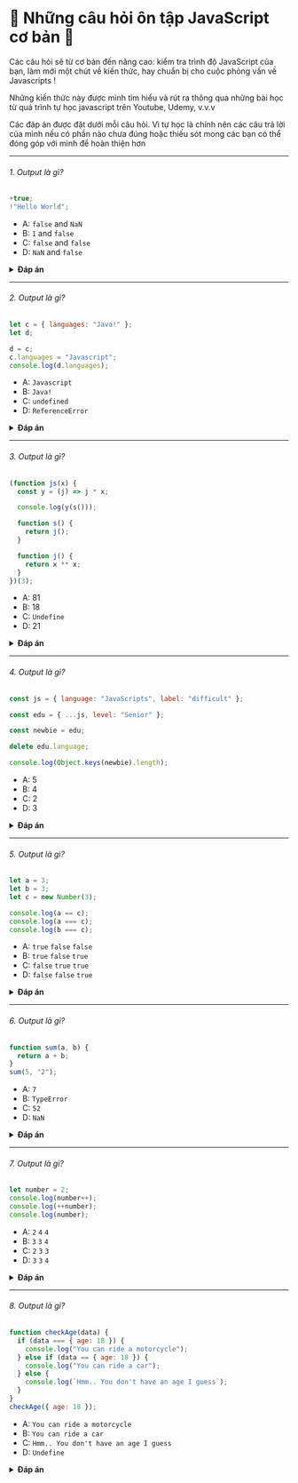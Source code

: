 # 🚀 Những câu hỏi ôn tập JavaScript cơ bản 🚀

Các câu hỏi sẽ từ cơ bản đến nâng cao: kiểm tra trình độ JavaScript của bạn, làm mới một chút về kiến thức, hay chuẩn bị cho cuộc phỏng vấn về Javascripts !

Những kiến thức này được mình tìm hiểu và rút ra thông qua những bài học từ quá trình tự học javascript trên Youtube, Udemy, v.v.v

Các đáp án được đặt dưới mỗi câu hỏi. Vì tự học là chính nên các câu trả lời của mình nếu có phần nào chưa đúng hoặc thiếu sót mong các bạn có thể đóng góp với mình để hoàn thiện hơn

---

###### 1. Output là gì?

```javascript
+true;
!"Hello World";
```

- A: `false` and `NaN`
- B: `1` and `false`
- C: `false` and `false`
- D: `NaN` and `false`

<details><summary><b>Đáp án</b></summary>
<p>

#### Đáp án: B

Phép toán cộng `+` sẽ convert một toán hạng sang dạng number. `true` là `1`, và `false` sẽ là `0`.

Chuỗi `'Hello World'` là một _truthy value_.Mà !_truthy value_ có nghĩa là _falsy value_.Câu hỏi đặt ra đổi với các bạn "có phải một giá trị truthy là falsy?". Rõ ràng câu trả lời là `false` rồi.

</p>
</details>

---

###### 2. Output là gì?

```javascript
let c = { languages: "Java!" };
let d;

d = c;
c.languages = "Javascript";
console.log(d.languages);
```

- A: `Javascript`
- B: `Java!`
- C: `undefined`
- D: `ReferenceError`

<details><summary><b>Đáp án</b></summary>
<p>

#### Đáp án: A

Trong JavaScript, tất cả các object sẽ được _tham chiếu_ khi chúng được gán \_bằng_wwwww một giá trị khác.

Đầu tiên, giá trị `c` có giá trị là một object. Sau đó, chúng ta gán `d` tham chiếu tới object mà `c` trỏ tới.

<img src="https://i.imgur.com/ko5k0fs.png" width="200">

Khi ta thay đổi giá trị của object, tất cả các biến tham chiếu cũng đều thay đổi giá trị theo.

</p>
</details>

---

###### 3. Output là gì?

```javascript
(function js(x) {
  const y = (j) => j * x;

  console.log(y(s()));

  function s() {
    return j();
  }

  function j() {
    return x ** x;
  }
})(3);
```

- A: 81
- B: 18
- C: `Undefine`
- D: 21

<details><summary><b>Đáp án</b></summary>
<p>

#### Đáp án: A

Hàm js () thực thi tự động mà không cần gọi nó và được gọi là IIFE (Immediately Invoked Function Expression) có nghĩa là khởi tạo một function và thực thi nó ngay lập tức. Lưu ý, tham số x của hàm js được truyền vào với giá trị 3.

Giá trị trả về của hàm là y(s())), có nghĩa là gọi ba hàm khác là y(), s() và j() vì hàm s() trả về j().

Hàm j() trả về x\*\*x, có nghĩa là x^x là 3^3 = 27.

Hàm y(s()) có nghĩa là y(27) suy ra ta được 27\*3 = 81.

Lưu ý: rằng chúng ta có thể gọi hàm khai báo TRƯỚC khi hàm thực sự được khai báo

</p>
</details>

---

###### 4. Output là gì?

```javascript
const js = { language: "JavaScripts", label: "difficult" };

const edu = { ...js, level: "Senior" };

const newbie = edu;

delete edu.language;

console.log(Object.keys(newbie).length);
```

- A: 5
- B: 4
- C: 2
- D: 3

<details><summary><b>Đáp án</b></summary>
<p>

#### Đáp án: C

Bài toán trên có liên quan đến một tính năng của ES6 là `spread operator(...)`.Toán tử Spread khá hữu ích để truy xuất tham số trong hàm, để hợp nhất hoặc kết hợp đối tượng và mảng trong JavaScript.

Trong biến edu, chúng ta sử dụng ... js (ở đây là toán tử spread) để kết hợp cả hai đối tượng thành một.

Sau đó, chúng ta khai báo một biến khác có tên là newbie. Lưu ý QUAN TRỌNG: Bằng cách khai báo biến như vậy, cả hai biến đều trỏ đến VỊ TRÍ CÙNG NHAU trong bộ nhớ.

Tiếp đến, chúng ta ta thấy chỉ còn lại là 2 vì edu.language đã bị xóa. Cả hai đối tượng bây giờ chỉ có hai phần tử.

</p>
</details>

---

###### 5. Output là gì?

```javascript
let a = 3;
let b = 3;
let c = new Number(3);

console.log(a == c);
console.log(a === c);
console.log(b === c);
```

- A: `true` `false` `false`
- B: `true` `false` `true`
- C: `false` `true` `true`
- D: `false` `false` `true`

<details><summary><b>Đáp án</b></summary>
<p>

#### Đáp án: A

Vì `new Number()` là một hàm built-in Contructor của JavaScript. Trông nó có vẻ giống như là một số, nhưng thật sự không phải vậy nó là một Object với những thuộc tính được định nghĩa trong hàm `Number()`.

Khi ta sử dụng phép toán so sánh `==`, thì nó đơn giản chỉ so sánh xem 2 biến có giá trị giống nhau, chúng đều có giá trị là 3, vậy nên phép toán sẽ trả ra giá trị `true`.

Tuy nhiên, khi chúng ta sử dụng phép so sánh `===`, phép so sánh này yêu cầu cả giá trị và kiểu dữ liệu phải giống nhau. Ta có thể thấy, `new Number()`không phải là một số, nó là một Object. Nên cả hai phép toán còn lại đều trả ra `false`.

</p>
</details>

---

###### 6. Output là gì?

```javascript
function sum(a, b) {
  return a + b;
}
sum(5, "2");
```

- A: `7`
- B: `TypeError`
- C: `52`
- D: `NaN`

<details><summary><b>Đáp án</b></summary>
<p>

#### Đáp án: C

JavaScript là một ngôn ngữ `dynamically typed`: chúng ta không khai báo kiểu dữ liệu khi khai báo biến. thì giá trị đó có thể tự động convert sang một kiểu dữ liệu khác mà ta không hề hay biết, điều này được gọi là `implicit type coercion`. `Coercion` có nghĩa là convert từ kiểu này sang kiểu khác.

Trong trường hợp này thì Javascripts sẽ tự động convert số `5` sang dạng string. Trong Javascripts khi ta cộng một một số (`5`) với một chuỗi (`"2"`), số đó sẽ luôn là một string. Kết quả là một phép nối chuỗi. Vậy nên suy ra `"5" + "2"` sẽ trả về là `"52"`.

</p>
</details>

---

###### 7. Output là gì?

```javascript
let number = 2;
console.log(number++);
console.log(++number);
console.log(number);
```

- A: `2` `4` `4`
- B: `3` `3` `4`
- C: `2` `3` `3`
- D: `3` `3` `4`

<details><summary><b>Đáp án</b></summary>
<p>

#### Đáp án: A

Khi phép toán `++` nằm ở **đằng sau**: `return` first => then `increase`

1. Trả về giá trị (trả về `2`)
2. Tăng giá trị lên (number giờ là `3`)

Khi phép toán `++` nằm ở **đằng trước**: `increase` first => then `return`

1. Tăng giá trị lên (number giờ là `4`)
2. Trả về giá trị (trả về `4`)

Vậy kết quả là `2 4 4`.

</p>
</details>

---

###### 8. Output là gì?

```javascript
function checkAge(data) {
  if (data === { age: 18 }) {
    console.log("You can ride a motorcycle");
  } else if (data == { age: 18 }) {
    console.log("You can ride a car");
  } else {
    console.log(`Hmm.. You don't have an age I guess`);
  }
}
checkAge({ age: 18 });
```

- A: `You can ride a motorcycle`
- B: `You can ride a car`
- C: `Hmm.. You don't have an age I guess`
- D: `Undefine`

<details><summary><b>Đáp án</b></summary>
<p>

#### Đáp án: C

Trong Javascripts khi kiểm tra sự bằng nhau, các kiểu dữ liệu cơ bản sẽ so sánh giá trị của chúng, riêng `object` thì so sánh tham chiếu. JS sẽ kiểm tra xem các `object` có trỏ đến những vùng nhớ giống nhau hay không.

Trong khi đó hai `object` chúng ta đang so sánh lại không thỏa điều kiện đó. object đối số tham chiếu đến một vùng nhớ khác với object chúng ta dùng để kiểm tra sự bằng nhau.

Vậy nên kết quá trả về từ việc so sánh `{ age: 18 } === { age: 18 }` và `{ age: 18 } == { age: 18 }` sẽ là `false`.

</p>
</details>
